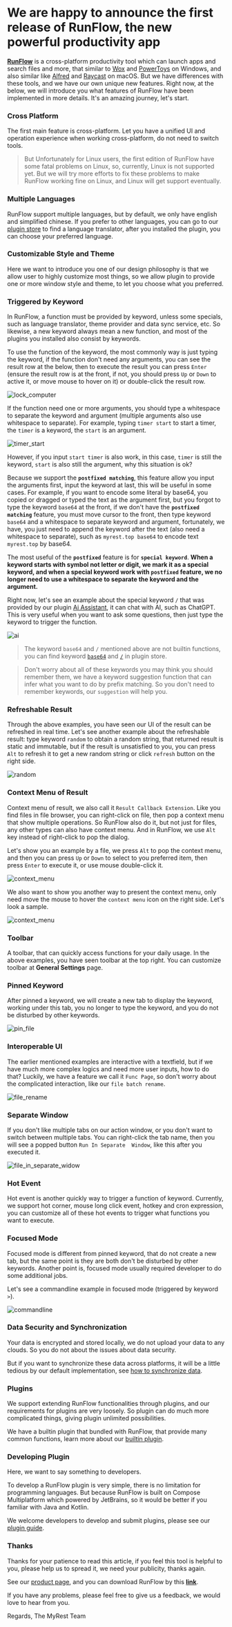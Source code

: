 # We are happy to announce the first release of RunFlow, the new powerful productivity app

[**RunFlow**](https://myrest.top/myflow) is a cross-platform productivity tool which can launch apps and search files and more, that similar to [Wox](https://github.com/Wox-launcher/Wox) and [PowerToys](https://github.com/microsoft/PowerToys) on Windows, and also similar like [Alfred](https://www.alfredapp.com) and [Raycast](https://www.raycast.com) on macOS. But we have differences with these tools, and we have our own unique new features. Right now, at the below, we will introduce you what features of RunFlow have been implemented in more details. It's an amazing journey, let's start.

### Cross Platform

The first main feature is cross-platform. Let you have a unified UI and operation experience when working cross-platform, do not need to switch tools.

> But Unfortunately for Linux users, the first edition of RunFlow have some fatal problems on Linux, so, currently, Linux is not supported yet. But we will try more efforts to fix these problems to make RunFlow working fine on Linux, and Linux will get support eventually.

### Multiple Languages

RunFlow support multiple languages, but by default, we only have english and simplified chinese. If you prefer to other languages, you can go to our [plugin store](https://myrest.top/store/plugin?query=language) to find a language translator, after you installed the plugin, you can choose your preferred language.

### Customizable Style and Theme

Here we want to introduce you one of our design philosophy is that we allow user to highly customize most things, so we allow plugin to provide one or more window style and theme, to let you choose what you preferred.

### Triggered by Keyword

In RunFlow, a function must be provided by keyword, unless some specials, such as language translator, theme provider and data sync service, etc. So likewise, a new keyword always mean a new function, and most of the plugins you installed also consist by keywords.

To use the function of the keyword, the most commonly way is just typing the keyword, if the function don't need any arguments, you can see the result row at the below, then to execute the result you can press `Enter` (ensure the result row is at the front, if not, you should press `Up` or `Down` to active it, or move mouse to hover on it) or double-click the result row.

![lock_computer](images/lock_computer.png)

If the function need one or more arguments, you should type a whitespace to separate the keyword and argument (multiple arguments also use whitespace to separate). For example, typing `timer start` to start a timer, the `timer` is a keyword, the `start` is an argument.

![timer_start](images/timer_start.gif)

However, if you input `start timer` is also work, in this case, `timer` is still the keyword, `start` is also still the argument, why this situation is ok?

Because we support the **`postfixed matching`**, this feature allow you input the arguments first, input the keyword at last, this will be useful in some cases. For example, if you want to encode some literal by base64, you copied or dragged or typed the text as the argument first, but you forgot to type the keyword `base64` at the front, if we don't have the **`postfixed matching`** feature, you must move cursor to the front, then type keyword `base64` and a whitespace to separate keyword and argument, fortunately, we have, you just need to append the keyword after the text (also need a whitespace to separate), such as `myrest.top base64` to encode text `myrest.top` by base64.

The most useful of the **`postfixed`** feature is for **`special keyword`**. **When a keyword starts with symbol not letter or digit, we mark it as a special keyword, and when a special keyword work with `postfixed` feature, we no longer need to use a whitespace to separate the keyword and the argument.**

Right now, let's see an example about the special keyword `/` that was provided by our plugin [Ai Assistant](https://myrest.top/store/plugin?id=top.myrest.myflow.ai), it can chat with AI, such as ChatGPT. This is very useful when you want to ask some questions, then just type the keyword to trigger the function.

![ai](images/ai.gif)

> The keyword `base64` and `/` mentioned above are not builtin functions, you can find keyword [`base64`](https://myrest.top/store/plugin?query=base64) and [`/`](https://myrest.top/store/plugin?query=/) in plugin store.

> Don't worry about all of these keywords you may think you should remember them, we have a keyword suggestion function that can infer what you want to do by prefix matching. So you don't need to remember keywords, our `suggestion` will help you.

### Refreshable Result

Through the above examples, you have seen our UI of the result can be refreshed in real time. Let's see another example about the refreshable result: type keyword `random` to obtain a random string, that returned result is static and immutable, but if the result is unsatisfied to you, you can press `Alt` to refresh it to get a new random string or click `refresh` button on the right side.

![random](images/random.gif)

### Context Menu of Result

Context menu of result, we also call it `Result Callback Extension`. Like you find files in file browser, you can right-click on file, then pop a context menu that show multiple operations. So RunFlow also do it, but not just for files, any other types can also have context menu. And in RunFlow, we use `Alt` key instead of right-click to pop the dialog.

Let's show you an example by a file, we press `Alt` to pop the context menu, and then you can press `Up` or `Down` to select to you preferred item, then press `Enter` to execute it, or use mouse double-click it.

![context_menu](images/file_alt_context_menu.png)

We also want to show you another way to present the context menu, only need move the mouse to hover the `context menu` icon on the right side. Let's look a sample.

![context_menu](images/file_hover_context_menu.gif)

### Toolbar

A toolbar, that can quickly access functions for your daily usage. In the above examples, you have seen toolbar at the top right. You can customize toolbar at **General Settings** page.

### Pinned Keyword

After pinned a keyword, we will create a new tab to display the keyword, working under this tab, you no longer to type the keyword, and you do not be disturbed by other keywords.

![pin_file](images/pin_file.png)

### Interoperable UI

The earlier mentioned examples are interactive with a textfield, but if we have much more complex logics and need more user inputs, how to do that? Luckily, we have a feature we call it `Func Page`, so don't worry about the complicated interaction, like our `file batch rename`.

![file_rename](images/file_rename.png)

### Separate Window

If you don't like multiple tabs on our action window, or you don't want to switch between multiple tabs. You can right-click the tab name, then you will see a popped button `Run In Separate  Window`, like this after you executed it.

![file_in_separate_widow](images/file_in_separate_window.png)

### Hot Event

Hot event is another quickly way to trigger a function of keyword. Currently, we support hot corner, mouse long click event, hotkey and cron expression, you can customize all of these hot events to trigger what functions you want to execute.

### Focused Mode

Focused mode is different from pinned keyword, that do not create a new tab, but the same point is they are both don't be disturbed by other keywords. Another point is, focused mode usually required developer to do some additional jobs.

Let's see a commandline example in focused mode (triggered by keyword `>`).

![commandline](images/commandline.gif)

### Data Security and Synchronization

Your data is encrypted and stored locally, we do not upload your data to any clouds. So you do not about the issues about data security.

But if you want to synchronize these data across platforms, it will be a little tedious by our default implementation, see [how to synchronize data](https://myrest.top/guide/myflow/user#/?id=sync-data).

### Plugins

We support extending RunFlow functionalities through plugins, and our requirements for plugins are very loosely. So plugin can do much more complicated things, giving plugin unlimited possibilities.

We have a builtin plugin that bundled with RunFlow, that provide many common functions, learn more about our [builtin plugin](https://myrest.top/store/plugin?id=top.myrest.myflow.builtin).

### Developing Plugin

Here, we want to say something to developers.

To develop a RunFlow plugin is very simple, there is no limitation for programming languages. But because RunFlow is built on Compose Multiplatform which powered by JetBrains, so it would be better if you familiar with Java and Kotlin.

We welcome developers to develop and submit plugins, please see our [plugin guide](https://myrest.top/guide/myflow/plugin).

### Thanks

Thanks for your patience to read this article, if you feel this tool is helpful to you, please help us to spread it, we need your publicity, thanks again.

See our [product page](https://myrest.top/myflow), and you can download RunFlow by this [**link**](https://myrest.top/myflow/download).

If you have any problems, please feel free to give us a feedback, we would love to hear from you.

Regards,
The MyRest Team
